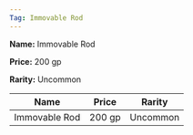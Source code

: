 ```yaml
---
Tag: Immovable Rod
---
```


**Name:** Immovable Rod

**Price:** 200 gp

**Rarity:** Uncommon

| Name     | Price     | Rarity     |
| -------- | --------- | ---------- |
| Immovable Rod | 200 gp | Uncommon |
